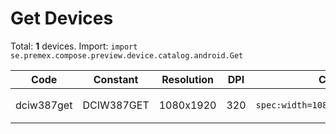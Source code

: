 # Get Devices

Total: **1** devices. Import: `import se.premex.compose.preview.device.catalog.android.Get`

| Code | Constant | Resolution | DPI | Compose Spec | Preview Usage |
|------|----------|------------|-----|-------------|---------------|
| dciw387get | DCIW387GET | 1080x1920 | 320 | `spec:width=1080px,height=1920px,dpi=320` | `@Preview(device = Get.DCIW387GET)` |

<!-- Generated automatically. Do not edit manually. -->
